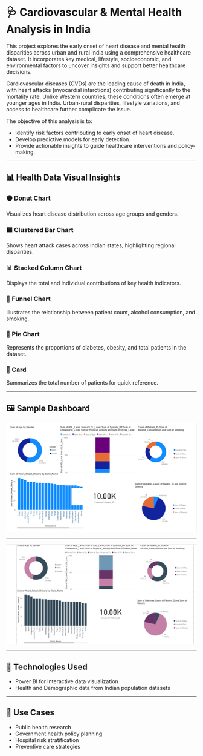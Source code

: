 # 🩺 Cardiovascular & Mental Health Analysis in India

This project explores the early onset of heart disease and mental health disparities across urban and rural India using a comprehensive healthcare dataset. It incorporates key medical, lifestyle, socioeconomic, and environmental factors to uncover insights and support better healthcare decisions.

Cardiovascular diseases (CVDs) are the leading cause of death in India, with heart attacks (myocardial infarctions) contributing significantly to the mortality rate. Unlike Western countries, these conditions often emerge at younger ages in India. Urban-rural disparities, lifestyle variations, and access to healthcare further complicate the issue.

The objective of this analysis is to: 
- Identify risk factors contributing to early onset of heart disease.
- Develop predictive models for early detection.
- Provide actionable insights to guide healthcare interventions and policy-making.

---

## 📊 Health Data Visual Insights

### 🟠 Donut Chart
Visualizes heart disease distribution across age groups and genders.

### 🟦 Clustered Bar Chart
Shows heart attack cases across Indian states, highlighting regional disparities.

### 📊 Stacked Column Chart
Displays the total and individual contributions of key health indicators.

### 🔻 Funnel Chart
Illustrates the relationship between patient count, alcohol consumption, and smoking.

### 🥧 Pie Chart
Represents the proportions of diabetes, obesity, and total patients in the dataset.

### 🧾 Card
Summarizes the total number of patients for quick reference.

---

## 🖼 Sample Dashboard

![Health Care Dashboard](https://github.com/Rachana16-2004/-PowerBI-Health-Care-Analytics-/blob/main/Screenshot%202025-07-22%20220828.png?raw=true)

-----

![](https://github.com/Rachana16-2004/-PowerBI-Health-Care-Analytics-/blob/main/Screenshot%202025-07-30%20202236.png?raw=true)

---

## 📌 Technologies Used
- Power BI for interactive data visualization
- Health and Demographic data from Indian population datasets

---

## 🧠 Use Cases
- Public health research
- Government health policy planning
- Hospital risk stratification
- Preventive care strategies
